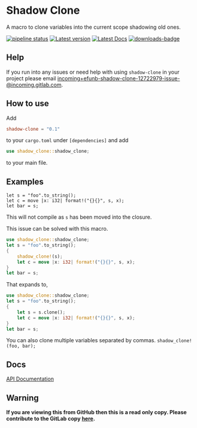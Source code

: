 # Shadow Clone
A macro to clone variables into the current scope shadowing old ones.

[![pipeline status](https://gitlab.com/efunb/shadow-clone/badges/stable/pipeline.svg)](https://gitlab.com/efunb/shadow-clone/commits/stable)
[![Latest version](https://img.shields.io/crates/v/shadow-clone.svg)](https://crates.io/crates/shadow-clone)
[![Latest Docs](https://docs.rs/shadow-clone/badge.svg)](https://docs.rs/shadow-clone)
[![downloads-badge](https://img.shields.io/crates/d/shadow-clone.svg)](https://crates.io/crates/shadow-clone)

## Help

If you run into any issues or need help with using `shadow-clone` in your project please email [incoming+efunb-shadow-clone-12722979-issue-@incoming.gitlab.com](mailto:incoming+efunb-shadow-clone-12722979-issue-@incoming.gitlab.com).

## How to use

Add 
```toml
shadow-clone = "0.1"
```
to your `cargo.toml` under `[dependencies]` and add
```rust
use shadow_clone::shadow_clone;
```
to your main file.

## Examples
```rust,compile_fail
let s = "foo".to_string();
let c = move |x: i32| format!("{}{}", s, x);
let bar = s;
```
This will not compile as `s` has been moved into the closure.

This issue can be solved with this macro.
```rust
use shadow_clone::shadow_clone;
let s = "foo".to_string();
{
    shadow_clone!(s);
    let c = move |x: i32| format!("{}{}", s, x);
}
let bar = s;
```
That expands to,
```rust
use shadow_clone::shadow_clone;
let s = "foo".to_string();
{
    let s = s.clone();
    let c = move |x: i32| format!("{}{}", s, x);
}
let bar = s;
```
You can also clone multiple variables separated by commas. `shadow_clone!(foo, bar);`

## Docs

[API Documentation](https://docs.rs/shadow-clone)

## **Warning**

**If you are viewing this from GitHub then this is a read only copy. Please contribute to the GitLab copy [here](https://gitlab.com/efunb/shadow-clone).**